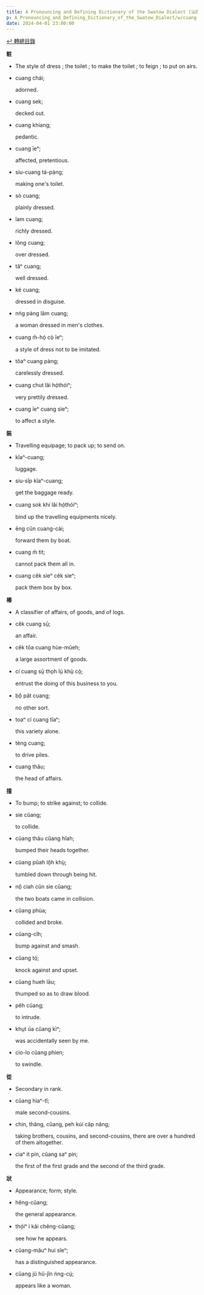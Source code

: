 ```yaml
---
title: A Pronouncing and Defining Dictionary of the Swatow Dialect (汕頭方言音義字典) / cuang
p: A_Pronouncing_and_Defining_Dictionary_of_the_Swatow_Dialect/w/cuang
date: 2024-04-01 23:00:00
---
```


[↩️ 轉總目錄](/A_Pronouncing_and_Defining_Dictionary_of_the_Swatow_Dialect)


**粧**
- The style of dress ; the toilet ; to make the toilet ; to feign ; to put on airs.

- cuang chái;

  adorned.

- cuang sek;

  decked out.

- cuang khiang;

  pedantic.

- cuang īeⁿ;

  affected, pretentious.

- siu-cuang tá-pàng;

  making one's toilet.

- sò cuang;

  plainly dressed.

- īam cuang;

  richly dressed.

- lông cuang;

  over dressed.

- tăⁿ cuang;

  well dressed.

- ké cuang;

  dressed in disguise.

- nńg pàng lâm cuang;

  a woman dressed in men's clothes.

- cuang m̄-hó̤ cò̤ īeⁿ;

  a style of dress not to be imitated.

- tŏaⁿ cuang pàng;

  carelessly dressed.

- cuang chut lâi hó̤thóiⁿ;

  very prettily dressed.

- cuang īeⁿ cuang sìeⁿ;

  to affect a style.

**裝**
- Travelling equipage; to pack up; to send on.

- kîaⁿ-cuang;

  luggage.

- siu-sîp kîaⁿ-cuang;

  get the baggage ready.

- cuang sok khí lâi hó̤thóiⁿ;

  bind up the travelling equipments nicely.

- ēng cûn cuang-cài;

  forward them by boat.

- cuang m̄ tit;

  cannot pack them all in.

- cuang cêk sieⁿ cêk sieⁿ;

  pack them box by box.

**樁**
- A classifier of affairs, of goods, and of logs.

- cêk cuang sṳ̄;

  an affair.

- cêk tōa cuang hùe-mûeh;

  a large assortment of goods.

- cí cuang sṳ̄ tho̤h lṳ́ khṳ̀ cò̤;

  entrust the doing of this business to you.

- bô̤ pât cuang;

  no other sort.

- toaⁿ cí cuang tīaⁿ;

  this variety alone.

- tèng cuang;

  to drive piles.

- cuang thâu;

  the head of affairs.

**撞**
- To bump; to strike against; to collide.

- sie cŭang;

  to collide.

- cŭang thâu cŭang hîah;

  bumped their heads together.

- cŭang pûah lô̤h khṳ̀;

  tumbled down through being hit.

- nŏ̤ ciah cûn sie cŭang;

  the two boats came in collision.

- cŭang phùa;

  collided and broke.

- cŭang-cîh;

  bump against and smash.

- cŭang tó̤;

  knock against and upset.

- cŭang hueh lāu;

  thumped so as to draw blood.

- pêh cŭang;

  to intrude.

- khṳt úa cŭang kìⁿ;

  was accidentally seen by me.

- cio-îo cŭang phìen;

  to swindle.

**從**
- Secondary in rank.

- cŭang hiaⁿ-tĭ;

  male second-cousins.

- chin, thâng, cŭang, peh kúi câp nâng;

  taking brothers, cousins, and second-cousins, there are over a hundred of them altogether.

- cìaⁿ it pín, cŭang saⁿ pín;

  the first of the first grade and the second of the third grade.

**狀**
- Appearance; form; style.

- hêng-cŭang;

  the general appearance.

- thó̤iⁿ i kâi chêng-cŭang;

  see how he appears.

- cŭang-măuⁿ hui sîeⁿ;

  has a distinguished appearance.

- cŭang jû hŭ-jîn ńng-cṳ́;

  appears like a woman.
